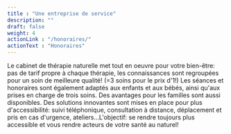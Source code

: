 ```yaml
---
title : "Une entreprise de service"
description: ""
draft: false
weight: 4
actionLink : "/honoraires/"
actionText : "Honoraires"
---
```


Le cabinet de thérapie naturelle met tout en oeuvre pour votre bien-être: pas de tarif propre à chaque thérapie, les connaissances sont regroupées pour un soin de meilleure qualité! (=3 soins pour le prix d'1!) Les séances et honoraires sont également adaptés aux enfants et aux bébés, ainsi qu'aux prises en charge de trois soins. Des avantages pour les familles sont aussi disponibles. Des solutions innovantes sont mises en place pour plus d'accessibilité: suivi téléphonique, consultation à distance, déplacement et pris en cas d'urgence, ateliers...L'objectif: se rendre toujours plus accessible et vous rendre acteurs de votre santé au naturel!
